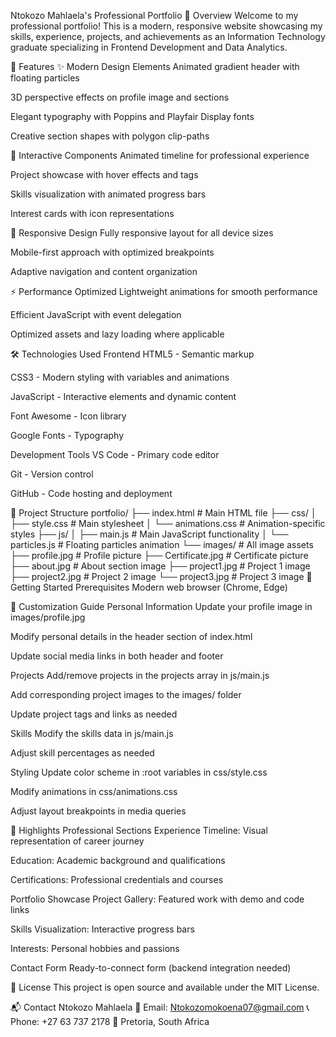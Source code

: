 Ntokozo Mahlaela's Professional Portfolio
📌 Overview
Welcome to my professional portfolio! This is a modern, responsive website showcasing my skills, experience, projects, and achievements as an Information Technology graduate specializing in Frontend Development and Data Analytics.

🚀 Features
✨ Modern Design Elements
Animated gradient header with floating particles

3D perspective effects on profile image and sections

Elegant typography with Poppins and Playfair Display fonts

Creative section shapes with polygon clip-paths

🎨 Interactive Components
Animated timeline for professional experience

Project showcase with hover effects and tags

Skills visualization with animated progress bars

Interest cards with icon representations

📱 Responsive Design
Fully responsive layout for all device sizes

Mobile-first approach with optimized breakpoints

Adaptive navigation and content organization

⚡ Performance Optimized
Lightweight animations for smooth performance

Efficient JavaScript with event delegation

Optimized assets and lazy loading where applicable

🛠️ Technologies Used
Frontend
HTML5 - Semantic markup

CSS3 - Modern styling with variables and animations

JavaScript - Interactive elements and dynamic content

Font Awesome - Icon library

Google Fonts - Typography

Development Tools
VS Code - Primary code editor

Git - Version control

GitHub - Code hosting and deployment

📂 Project Structure
portfolio/
├── index.html            # Main HTML file
├── css/
│   ├── style.css         # Main stylesheet
│   └── animations.css    # Animation-specific styles
├── js/
│   ├── main.js           # Main JavaScript functionality
│   └── particles.js      # Floating particles animation
└── images/               # All image assets
    ├── profile.jpg       # Profile picture
    ├── Certificate.jpg   # Certificate picture
    ├── about.jpg         # About section image
    ├── project1.jpg      # Project 1 image
    ├── project2.jpg      # Project 2 image
    └── project3.jpg      # Project 3 image
🚀 Getting Started
Prerequisites
Modern web browser (Chrome, Edge)

🎨 Customization Guide
Personal Information
Update your profile image in images/profile.jpg

Modify personal details in the header section of index.html

Update social media links in both header and footer

Projects
Add/remove projects in the projects array in js/main.js

Add corresponding project images to the images/ folder

Update project tags and links as needed

Skills
Modify the skills data in js/main.js

Adjust skill percentages as needed

Styling
Update color scheme in :root variables in css/style.css

Modify animations in css/animations.css

Adjust layout breakpoints in media queries

🌟 Highlights
Professional Sections
Experience Timeline: Visual representation of career journey

Education: Academic background and qualifications

Certifications: Professional credentials and courses

Portfolio Showcase
Project Gallery: Featured work with demo and code links

Skills Visualization: Interactive progress bars

Interests: Personal hobbies and passions

Contact Form
Ready-to-connect form (backend integration needed)

📜 License
This project is open source and available under the MIT License.

📬 Contact
Ntokozo Mahlaela
📧 Email: Ntokozomokoena07@gmail.com
📞 Phone: +27 63 737 2178
📍 Pretoria, South Africa
